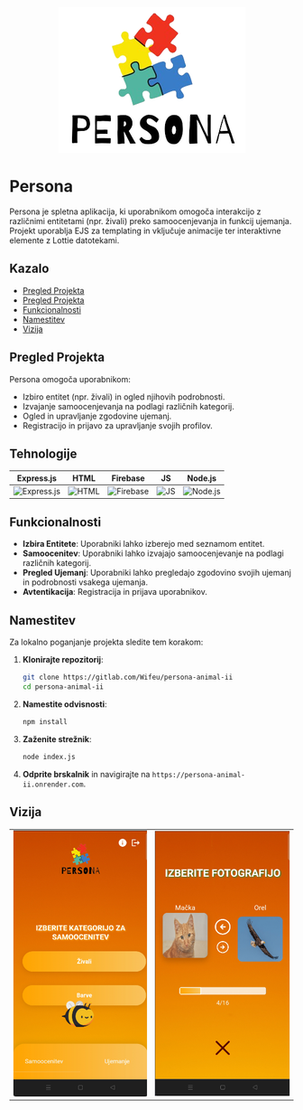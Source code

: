 <p align="center">
  <img src="./Database/images/persona-logo1.png" alt="Logo" />
</p>

# Persona

Persona je spletna aplikacija, ki uporabnikom omogoča interakcijo z različnimi entitetami (npr. živali) preko samoocenjevanja in funkcij ujemanja. Projekt uporablja EJS za templating in vključuje animacije ter interaktivne elemente z Lottie datotekami.

## Kazalo

- [Pregled Projekta](#pregled-projekta)
- [Pregled Projekta](#tehnologije)
- [Funkcionalnosti](#funkcionalnosti)
- [Namestitev](#namestitev)
- [Vizija](#vizija)

## Pregled Projekta

Persona omogoča uporabnikom:

- Izbiro entitet (npr. živali) in ogled njihovih podrobnosti.
- Izvajanje samoocenjevanja na podlagi različnih kategorij.
- Ogled in upravljanje zgodovine ujemanj.
- Registracijo in prijavo za upravljanje svojih profilov.

## Tehnologije

| Express.js  | HTML        | Firebase    | JS          | Node.js   |
|-------------|-------------|-------------|-------------|-----------|
| ![Express.js](https://cdn.jsdelivr.net/gh/devicons/devicon@latest/icons/express/express-original-wordmark.svg) | ![HTML](https://cdn.jsdelivr.net/gh/devicons/devicon@latest/icons/html5/html5-original-wordmark.svg) | ![Firebase](https://cdn.jsdelivr.net/gh/devicons/devicon@latest/icons/firebase/firebase-original-wordmark.svg) | ![JS](https://cdn.jsdelivr.net/gh/devicons/devicon@latest/icons/javascript/javascript-plain.svg) | ![Node.js](https://cdn.jsdelivr.net/gh/devicons/devicon@latest/icons/nodejs/nodejs-original-wordmark.svg) |

## Funkcionalnosti

- **Izbira Entitete**: Uporabniki lahko izberejo med seznamom entitet.
- **Samoocenitev**: Uporabniki lahko izvajajo samoocenjevanje na podlagi različnih kategorij.
- **Pregled Ujemanj**: Uporabniki lahko pregledajo zgodovino svojih ujemanj in podrobnosti vsakega ujemanja.
- **Avtentikacija**: Registracija in prijava uporabnikov.

## Namestitev

Za lokalno poganjanje projekta sledite tem korakom:

1. **Klonirajte repozitorij**:

   ```bash
   git clone https://gitlab.com/Wifeu/persona-animal-ii
   cd persona-animal-ii
   ```

2. **Namestite odvisnosti**:

   ```bash
   npm install
   ```

3. **Zaženite strežnik**:

   ```bash
   node index.js
   ```

4. **Odprite brskalnik** in navigirajte na `https://persona-animal-ii.onrender.com`.

## Vizija

<table>
  <tr>
    <td><img src="./Database/images/Screen1.png" alt="Screen1" /></td>
    <td><img src="./Database/images/Screen2.png" alt="Screen2" /></td>
  </tr>
</table>


